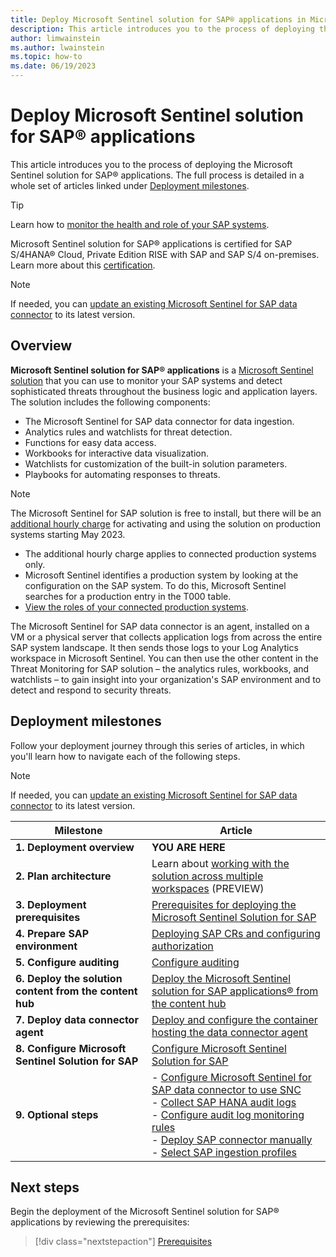 ```yaml
---
title: Deploy Microsoft Sentinel solution for SAP® applications in Microsoft Sentinel
description: This article introduces you to the process of deploying the Microsoft Sentinel solution for SAP® applications.
author: limwainstein
ms.author: lwainstein
ms.topic: how-to
ms.date: 06/19/2023
---
```


# Deploy Microsoft Sentinel solution for SAP® applications

This article introduces you to the process of deploying the Microsoft Sentinel solution for SAP® applications. The full process is detailed in a whole set of articles linked under [Deployment milestones](#deployment-milestones).

> [!TIP]
> Learn how to [monitor the health and role of your SAP systems](../monitor-sap-system-health.md).

Microsoft Sentinel solution for SAP® applications is certified for SAP S/4HANA® Cloud, Private Edition RISE with SAP and SAP S/4 on-premises. Learn more about this [certification](solution-overview.md#certification).

> [!NOTE]
> If needed, you can [update an existing Microsoft Sentinel for SAP data connector](update-sap-data-connector.md) to its latest version. 

## Overview

**Microsoft Sentinel solution for SAP® applications** is a [Microsoft Sentinel solution](../sentinel-solutions.md) that you can use to monitor your SAP systems and detect sophisticated threats throughout the business logic and application layers. The solution includes the following components:
- The Microsoft Sentinel for SAP data connector for data ingestion.
- Analytics rules and watchlists for threat detection.
- Functions for easy data access.
- Workbooks for interactive data visualization.
- Watchlists for customization of the built-in solution parameters.
- Playbooks for automating responses to threats.

> [!NOTE]
> The Microsoft Sentinel for SAP solution is free to install, but there will be an [additional hourly charge](https://azure.microsoft.com/pricing/offers/microsoft-sentinel-sap-promo/) for activating and using the solution on production systems starting May 2023. 
>
> - The additional hourly charge applies to connected production systems only. 
> - Microsoft Sentinel identifies a production system by looking at the configuration on the SAP system. To do this, Microsoft Sentinel searches for a production entry in the T000 table. 
> - [View the roles of your connected production systems](../monitor-sap-system-health.md).

The Microsoft Sentinel for SAP data connector is an agent, installed on a VM or a physical server that collects application logs from across the entire SAP system landscape. It then sends those logs to your Log Analytics workspace in Microsoft Sentinel. You can then use the other content in the Threat Monitoring for SAP solution – the analytics rules, workbooks, and watchlists – to gain insight into your organization's SAP environment and to detect and respond to security threats.

## Deployment milestones

Follow your deployment journey through this series of articles, in which you'll learn how to navigate each of the following steps.

> [!NOTE]
> If needed, you can [update an existing Microsoft Sentinel for SAP data connector](update-sap-data-connector.md) to its latest version. 

| Milestone | Article |
| --------- | ------- |
| **1. Deployment overview** | **YOU ARE HERE** |
| **2. Plan architecture** | Learn about [working with the solution across multiple workspaces](cross-workspace.md) (PREVIEW) |
| **3. Deployment prerequisites** | [Prerequisites for deploying the Microsoft Sentinel Solution for SAP](prerequisites-for-deploying-sap-continuous-threat-monitoring.md) |
| **4. Prepare SAP environment** | [Deploying SAP CRs and configuring authorization](preparing-sap.md) |
| **5. Configure auditing** | [Configure auditing](configure-audit.md) |
| **6. Deploy the solution content from the content hub** | [Deploy the Microsoft Sentinel solution for SAP applications® from the content hub](deploy-sap-security-content.md) |
| **7. Deploy data connector agent** | [Deploy and configure the container hosting the data connector agent](deploy-data-connector-agent-container.md) |
| **8. Configure Microsoft Sentinel Solution for SAP** | [Configure Microsoft Sentinel Solution for SAP](deployment-solution-configuration.md) |
| **9. Optional steps** | - [Configure Microsoft Sentinel for SAP data connector to use SNC](configure-snc.md)<br>- [Collect SAP HANA audit logs](collect-sap-hana-audit-logs.md)<br>- [Configure audit log monitoring rules](configure-audit-log-rules.md)<br>- [Deploy SAP connector manually](sap-solution-deploy-alternate.md)<br>- [Select SAP ingestion profiles](select-ingestion-profiles.md) |

## Next steps

Begin the deployment of the Microsoft Sentinel solution for SAP® applications by reviewing the prerequisites:
> [!div class="nextstepaction"]
> [Prerequisites](prerequisites-for-deploying-sap-continuous-threat-monitoring.md)
